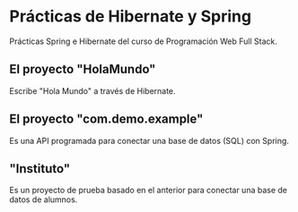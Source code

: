 # Prácticas de Hibernate y Spring

Prácticas Spring e Hibernate del curso de Programación Web Full Stack.

## El proyecto "HolaMundo" 

Escribe "Hola Mundo" a través de Hibernate. 

## El proyecto "com.demo.example" 

Es una API programada para conectar una base de datos (SQL) con Spring.

## "Instituto" 

Es un proyecto de prueba basado en el anterior para conectar una base de datos de alumnos.
